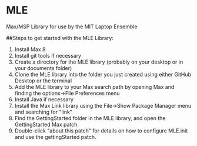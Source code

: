# MLE
Max/MSP Library for use by the MIT Laptop Ensemble

##Steps to get started with the MLE Library:
1. Install Max 8
2. Install git tools if necessary
3. Create a directory for the MLE library (probably on your desktop or in your documents folder)
4. Clone the MLE library into the folder you just created using either GitHub Desktop or the terminal
5. Add the MLE library to your Max search path by opening Max and finding the options->File Preferences menu
6. Install Java if necessary
7. Install the Max Link library using the File->Show Package Manager menu and searching for "link"
8. Find the GettingStarted folder in the MLE library, and open the GettingStarted Max patch.
9. Double-click "about this patch" for details on how to configure MLE.init and use the gettingStarted patch.

